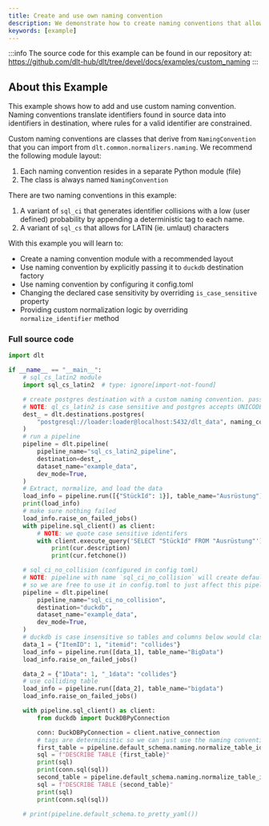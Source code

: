 ```yaml
---
title: Create and use own naming convention
description: We demonstrate how to create naming conventions that allow UNICODE letters and never generate collisions
keywords: [example]
---
```

:::info
The source code for this example can be found in our repository at: 
https://github.com/dlt-hub/dlt/tree/devel/docs/examples/custom_naming
:::
## About this Example
This example shows how to add and use custom naming convention. Naming conventions translate identifiers found in source data into identifiers in
destination, where rules for a valid identifier are constrained.

Custom naming conventions are classes that derive from `NamingConvention` that you can import from `dlt.common.normalizers.naming`. We recommend the following module layout:
1. Each naming convention resides in a separate Python module (file)
2. The class is always named `NamingConvention`

There are two naming conventions in this example:
1. A variant of `sql_ci` that generates identifier collisions with a low (user defined) probability by appending a deterministic tag to each name.
2. A variant of `sql_cs` that allows for LATIN (ie. umlaut) characters

With this example you will learn to:
* Create a naming convention module with a recommended layout
* Use naming convention by explicitly passing it to `duckdb` destination factory
* Use naming convention by configuring it config.toml
* Changing the declared case sensitivity by overriding `is_case_sensitive` property
* Providing custom normalization logic by overriding `normalize_identifier` method
### Full source code
```py
import dlt

if __name__ == "__main__":
    # sql_cs_latin2 module
    import sql_cs_latin2  # type: ignore[import-not-found]

    # create postgres destination with a custom naming convention. pass sql_cs_latin2 as module
    # NOTE: ql_cs_latin2 is case sensitive and postgres accepts UNICODE letters in identifiers
    dest_ = dlt.destinations.postgres(
        "postgresql://loader:loader@localhost:5432/dlt_data", naming_convention=sql_cs_latin2
    )
    # run a pipeline
    pipeline = dlt.pipeline(
        pipeline_name="sql_cs_latin2_pipeline",
        destination=dest_,
        dataset_name="example_data",
        dev_mode=True,
    )
    # Extract, normalize, and load the data
    load_info = pipeline.run([{"StückId": 1}], table_name="Ausrüstung")
    print(load_info)
    # make sure nothing failed
    load_info.raise_on_failed_jobs()
    with pipeline.sql_client() as client:
        # NOTE: we quote case sensitive identifers
        with client.execute_query('SELECT "StückId" FROM "Ausrüstung"') as cur:
            print(cur.description)
            print(cur.fetchone())

    # sql_ci_no_collision (configured in config toml)
    # NOTE: pipeline with name `sql_ci_no_collision` will create default schema with the same name
    # so we are free to use it in config.toml to just affect this pipeline and leave the postgres pipeline as it is
    pipeline = dlt.pipeline(
        pipeline_name="sql_ci_no_collision",
        destination="duckdb",
        dataset_name="example_data",
        dev_mode=True,
    )
    # duckdb is case insensitive so tables and columns below would clash but sql_ci_no_collision prevents that
    data_1 = {"ItemID": 1, "itemid": "collides"}
    load_info = pipeline.run([data_1], table_name="BigData")
    load_info.raise_on_failed_jobs()

    data_2 = {"1Data": 1, "_1data": "collides"}
    # use colliding table
    load_info = pipeline.run([data_2], table_name="bigdata")
    load_info.raise_on_failed_jobs()

    with pipeline.sql_client() as client:
        from duckdb import DuckDBPyConnection

        conn: DuckDBPyConnection = client.native_connection
        # tags are deterministic so we can just use the naming convention to get table names to select
        first_table = pipeline.default_schema.naming.normalize_table_identifier("BigData")
        sql = f"DESCRIBE TABLE {first_table}"
        print(sql)
        print(conn.sql(sql))
        second_table = pipeline.default_schema.naming.normalize_table_identifier("bigdata")
        sql = f"DESCRIBE TABLE {second_table}"
        print(sql)
        print(conn.sql(sql))

    # print(pipeline.default_schema.to_pretty_yaml())
```